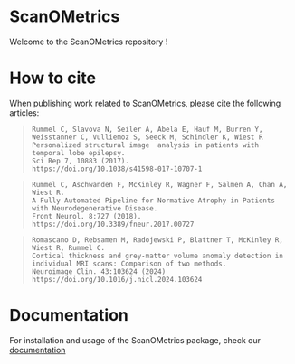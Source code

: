 # ScanOMetrics

Welcome to the ScanOMetrics repository !

How to cite
===========

When publishing work related to ScanOMetrics, please cite the following articles:

>     Rummel C, Slavova N, Seiler A, Abela E, Hauf M, Burren Y, Weisstanner C, Vulliemoz S, Seeck M, Schindler K, Wiest R
>     Personalized structural image  analysis in patients with temporal lobe epilepsy.
>     Sci Rep 7, 10883 (2017).
>     https://doi.org/10.1038/s41598-017-10707-1

>     Rummel C, Aschwanden F, McKinley R, Wagner F, Salmen A, Chan A, Wiest R.
>     A Fully Automated Pipeline for Normative Atrophy in Patients with Neurodegenerative Disease.
>     Front Neurol. 8:727 (2018).
>     https://doi.org/10.3389/fneur.2017.00727

>     Romascano D, Rebsamen M, Radojewski P, Blattner T, McKinley R, Wiest R, Rummel C.
>     Cortical thickness and grey-matter volume anomaly detection in individual MRI scans: Comparison of two methods.
>     Neuroimage Clin. 43:103624 (2024)
>     https://doi.org/10.1016/j.nicl.2024.103624

Documentation
=============

For installation and usage of the ScanOMetrics package, check our [documentation](https://scanometrics.readthedocs.io/en/latest/)

